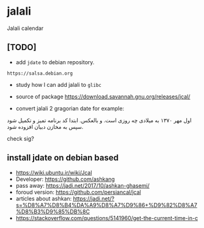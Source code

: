 # jalali

Jalali calendar

## [TODO]
* add `jdate` to debian repository. 

`https://salsa.debian.org`


* study how I can add jalali to `glibc`

* source of package
  https://download.savannah.gnu.org/releases/jcal/
* convert jalali 2 gragorian date for example:

اول مهر ۱۳۷۰
به میلادی چه روزی است. و بالعکس.
ابتدا کد برنامه تمیز و تکمیل شود سپس به مخازن دبیان افزوده شود.

check sig?

## install jdate on debian based

* https://wiki.ubuntu.ir/wiki/Jcal
* Developer: https://github.com/ashkang
* pass away: https://jadi.net/2017/10/ashkan-ghasemi/
* foroud version: https://github.com/persiancal/jcal
* articles about ashkan: https://jadi.net/?s=%D8%A7%D8%B4%DA%A9%D8%A7%D9%86+%D9%82%D8%A7%D8%B3%D9%85%DB%8C
* https://stackoverflow.com/questions/5141960/get-the-current-time-in-c
